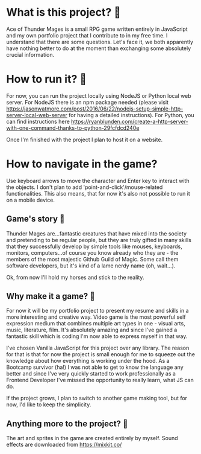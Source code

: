 # What is this project? 👾

Ace of Thunder Mages is a small RPG game written entirely in JavaScript and my own portfolio project that I contribute to in my free time. 
I understand that there are some questions. Let's face it, we both apparently have nothing better to do at the moment than exchanging some absolutely crucial information.

# How to run it? 👾

For now, you can run the project locally using NodeJS or Python local web server. 
For NodeJS there is an npm package needed (please visit https://jasonwatmore.com/post/2016/06/22/nodejs-setup-simple-http-server-local-web-server for having a detailed instructions). 
For Python, you can find instructions here https://ryanblunden.com/create-a-http-server-with-one-command-thanks-to-python-29fcfdcd240e

Once I'm finished with the project I plan to host it on a website.

# How to navigate in the game?

Use keyboard arrows to move the character and Enter key to interact with the objects. 
I don't plan to add 'point-and-click'/mouse-related functionalities. This also means, that for now it's also not possible to run it on a mobile device. 

## Game's story 👾
Thunder Mages are...fantastic creatures that have mixed into the society and pretending to be regular people, but they are truly gifted in many skills that they successfully develop by simple tools like mouses, keyboards, monitors, computers...of course you know already who they are - the members of the most majestic Github Guild of Magic. Some call them software developers, but it's kind of a lame nerdy name (oh, wait...).

Ok, from now I'll hold my horses and stick to the reality.

## Why make it a game? 👾

For now it will be my portfolio project to present my resume and skills in a more interesting and creative way.
Video game is the most powerful self expression medium that combines multiple art types in one - visual arts, 
music, literature, film. It's absolutely amazing and since I've gained a fantastic skill which is coding I'm now able to express myself in that way.

I've chosen Vanilla JavaScript for this project over any library. The reason for that is that for now the project is small enough for me to squeeze out the knowledge about how everything is working under the hood. As a Bootcamp survivor (ha!) I was not able to get to know the language any better and since I've very quickly started to work professionally as a Frontend Developer I've missed the opportunity to really learn, what JS can do. 

If the project grows, I plan to switch to another game making tool, but for now, I'd like to keep the simplicity.

## Anything more to the project? 👾

The art and sprites in the game are created entirely by myself.
Sound effects are downloaded from https://mixkit.co/



